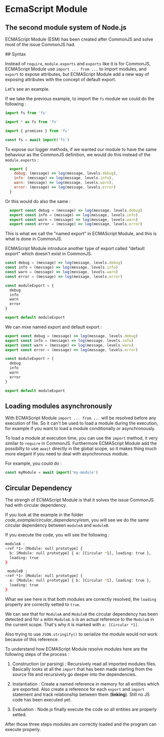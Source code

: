 # EcmaScript Module

## The second module system of Node.js

ECMAScript Module (ESM) has been created after CommonJS and solve most of the issue CommonJS had.

## Syntax

Instead of `require`, `module.exports` and `exports` like it is for CommonJS, ECMAScript Module use `import ... from ...` to import modules, and `export` to expose attributes, but ECMAScript Module add a new way of exposing attributes with the concept of default export.

Let's see an example. 

If we take the previous example, to import the `fs` module we could do the following : 

```javascript
import fs from 'fs'
```

```javascript
import * as fs from 'fs'
```

```javascript
import { promises } from 'fs'
```

```javascript
const fs = await import('fs')
```

To expose our logger methods, if we wanted our module to have the same behaviour as the CommonJS definition, we would do this instead of the `module.exports` :

```javascript
  export {
    debug: (message) => log(message, levels.debug),
    info: (message) => log(message, levels.info),
    warn: (message) => log(message, levels.warn),
    error: (message) => log(message, levels.error)
  }
```

Or this would do also the same :

```javascript
  export const debug = (message) => log(message, levels.debug)
  export const info = (message) => log(message, levels.info)
  export const warn = (message) => log(message, levels.warn)
  export const error = (message) => log(message, levels.error)
```

This is what we call the "named export" in ECMAScript Module, and this is what is done in CommonJS.

ECMAScript Module introduce another type of export called "default export" which doesn't exist in CommonJS. 

```javascript
const debug = (message) => log(message, levels.debug)
const info = (message) => log(message, levels.info)
const warn = (message) => log(message, levels.warn)
const error = (message) => log(message, levels.error)

const moduleExport = {
  debug
  info
  warn
  error
}

export default moduleExport
```

We can mixe named export and default export : 

```javascript
export const debug = (message) => log(message, levels.debug)
export const info = (message) => log(message, levels.info)
export const warn = (message) => log(message, levels.warn)
export const error = (message) => log(message, levels.error)

const moduleExport = {
  debug
  info
  warn
  error
}

export default moduleExport
```

## Loading modules asynchronously

With ECMAScript Module `import ... from ...` will be resolved before any execution of file. So it can't be used to load a module during the execution, for example if you want to load a module conditionally or asynchronously.

To load a module at execution time, you can use the `import` method, it very similar to `require` in CommonJS. Furthermore ECMAScript Module add the possibilty to use `await` directly in the global scope, so it makes thing much more elegant if you need to deal with asynchronous module.

For example, you could do : 

```javascript
const myModule = await import('my-module')
```

 ## Circular Dependency

The strengh of ECMAScript Module is that it solves the issue CommonJS had with circular dependency.

If you look at the example in the folder *code_example/circular_dependency/esm*, you will see we do the same circular dependency between `moduleA` and `moduleB`.

If you execute the code, you will see the following : 

```bash
moduleA :
<ref *1> [Module: null prototype] {
  b: [Module: null prototype] { a: [Circular *1], loading: true },
  loading: true
}

 moduleB :
<ref *1> [Module: null prototype] {
  a: [Module: null prototype] { b: [Circular *1], loading: true },
  loading: true
}
```

What we see here is that both modules are correctly resolved, the `loading` property are correctly setted to `true`. 

We can see that for `ModuleA` and `ModuleB` the circular dependency has been detected and for `a` witin `ModuleA.b` is an actual reference to the `ModuleA` in the current scope. That's why it is marked with `a: [Circular *1]`.

Also trying to use `JSON.stringify()` to serialize the module would not work because of this reference.

To understand how ECMAScript Module resolve modules here are the following steps of the process :

 1. Construction (or parsing) : Recursively read all imported modules files. Basically looks at all the `import` that has been made starting from the source file and recursively go deeper into the dependencies.

 2. Instantiation : Create a named reference in memory for all entities which are exported. Also create a reference for each `export` and `import` statement and track relationship between them (**linking**). Still no JS code has been executed yet.

 3. Evaluation : Node.js finally execute the code so all entities are properly setted.

 After those three steps modules are correctly loaded and the program can execute properly.

